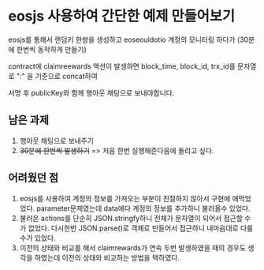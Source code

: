 # eosjs 사용하여 간단한 예제 만들어보기

eosjs를 통해서 랜덤키 한쌍을 생성하고 eoseouldotio 계정의 모니터링 하다가 (30분에 한번씩 동작하게 만들기)

contract에 claimreewards 액션이 발생하면 block_time, block_id, trx_id를 문자열로 ":" 을 기준으로 concat하여

서명 후 publicKey와 함께 행아웃 채팅으로 보내야합니다.

## 남은 과제
1. 행아웃 채팅으로 보내주기
2. ~~30분에 한번씩 발생하기~~ => 처음 한번 실행해준다음에 돌리고 싶다.

## 어려웠던 점

1. eosjs를 사용하여 계정의 정보를 가져오는 부분이 친절하지 않아서 구현에 애먹었었다. parameter문제였는데 data에다 계정의 정보를 추가하니 불러올수 있었다. 
2. 불러온 actions를 단순히 JSON.stringfy하니 전체가 문자열이 되어서 접근할 수가 없었다. 다시한번 JSON.parse()로 객체로 만들어서 접근하니 내마음대로 다룰 수가 있었다.
3. 이전의 상태와 비교를 해서 claimrewards가 연속 두번 발생하였을 때의 경우도 생각을 하였는데 이전의 상태와 비교하는 방법을 택하였다.